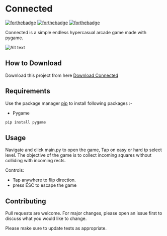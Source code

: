 # Connected

[![forthebadge](https://forthebadge.com/images/badges/built-with-love.svg)](https://forthebadge.com)
[![forthebadge](https://forthebadge.com/images/badges/built-with-swag.svg)](https://forthebadge.com)
[![forthebadge](https://forthebadge.com/images/badges/made-with-python.svg)](https://forthebadge.com)

Connected is a simple endless hypercasual arcade game made with pygame.

![Alt text](app.gif?raw=true "Connected")

## How to Download

Download this project from here [Download Connected](https://downgit.github.io/#/home?url=https://github.com/pyGuru123/Python-Games/tree/master/Connected)

## Requirements

Use the package manager [pip](https://pip.pypa.io/en/stable/) to install following packages :-
* Pygame

```bash
pip install pygame
```

## Usage

Navigate and click main.py to open the game, Tap on easy or hard tp select level. The objective of the game is to collect incoming squares without colliding with incoming rects.

Controls:
* Tap anywhere to flip direction.
* press ESC to escape the game

## Contributing

Pull requests are welcome. For major changes, please open an issue first to discuss what you would like to change.

Please make sure to update tests as appropriate.
